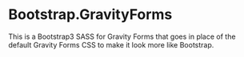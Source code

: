 # Bootstrap.GravityForms
This is a Bootstrap3 SASS for Gravity Forms that goes in place of the default Gravity Forms CSS to make it look more like Bootstrap.
